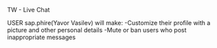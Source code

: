 TW - Live Chat

USER sap.phire(Yavor Vasilev) will make:
-Customize their profile with a picture and other personal details
-Mute or ban users who post inappropriate messages
